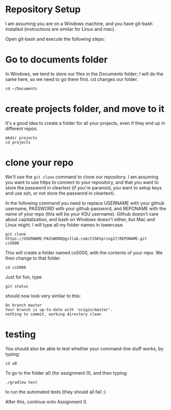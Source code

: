 Repository Setup
===

I am assuming you are on a Windows machine, and you have git-bash installed (instructions are similar for Linux and mac).

Open git-bash and execute the following steps:

# Go to documents folder
In Windows, we tend to store our files in the Documents folder; I will do the same here, so we need to go there first. cd changes our folder.

```
cd ~/Documents
```

# create projects folder, and move to it

It's a good idea to create a folder for all your projects, even if they end up in different repos.
```
mkdir projects
cd projects
```

# clone your repo
We'll use the `git clone` command to clone our repository. I am assuming you want to use https to connect to your repository, and that you want to store the password in cleartext (if you're paranoid, you want to setup keys and use ssh, or not store the password in cleartext).

In the following command you need to replace USERNAME with your github username, PASSWORD with your github password, and REPONAME  with the name of your repo (this will be your KSU username). Github doesn't care about capitalization, and bash on Windows doesn't either, but Mac and Linux might. I will type all my folder names in lowercase.

```
git clone https://USERNAME:PASSWORD@gitlab.com/CS5KSpring17/REPONAME.git   cs5000
```
This will create a folder named cs5000, with the contents of your repo. We then change to that folder 

```
cd cs5000
```

Just for fun, type
```
git status
```
should now look very similar to this:
```
On branch master
Your branch is up-to-date with 'origin/master'.
nothing to commit, working directory clean
```

# testing

You should also be able to test whether your command-line stuff works, by typing:
```
cd a0
```
To go to the folder a0 (for assignment 0), and then typing:
```
./gradlew test
```
to run the automated tests (they should all fail :)

After this, continue onto Assignment 0.



